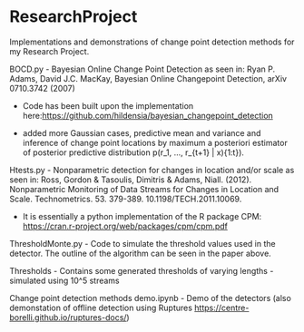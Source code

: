 # ResearchProject
Implementations and demonstrations of change point detection methods for my Research Project.

BOCD.py - Bayesian Online Change Point Detection as seen in: Ryan P. Adams, David J.C. MacKay, Bayesian Online Changepoint Detection, arXiv 0710.3742 (2007)

- Code has been built upon the implementation here:https://github.com/hildensia/bayesian_changepoint_detection

- added more Gaussian cases, predictive mean and variance and inference of change point locations by maximum a posteriori estimator of posterior predictive distribution p(r_1, ..., r_{t+1} | x){1:t}).



Htests.py - Nonparametric detection for changes in location and/or scale as seen in: Ross, Gordon & Tasoulis, Dimitris & Adams, Niall. (2012). Nonparametric Monitoring of Data Streams for Changes in Location and Scale. Technometrics. 53. 379-389. 10.1198/TECH.2011.10069. 

- It is essentially a python implementation of the R package CPM: https://cran.r-project.org/web/packages/cpm/cpm.pdf

ThresholdMonte.py - Code to simulate the threshold values used in the detector. The outline of the algorithm can be seen in the paper above.

Thresholds - Contains some generated thresholds of varying lengths - simulated using 10^5 streams 



Change point detection methods demo.ipynb - Demo of the detectors (also demonstation of offline detection using Ruptures https://centre-borelli.github.io/ruptures-docs/)
